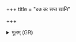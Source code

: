 +++
title = "०७ कः सप्त खानि"

+++
<details><summary>मूलम् (GR)</summary>

कः सप्त खानि वि ततर्द शीर्ष्णि +++(Bhatt. śīrṣāṇi)+++  
कर्णाव् इमाव् अक्षणी नासिके मुखम् ।  
येषां पुरुत्रा विजयस्य मह्मनि +++(Bhatt. madmani)+++  
चतुष्पादो द्विपादो यन्ति यामम् ॥
</details>